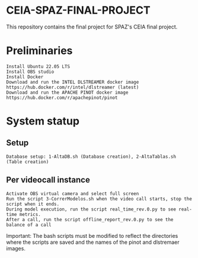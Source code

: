 # CEIA-SPAZ-FINAL-PROJECT

This repository contains the final project for SPAZ's CEIA final project.

# Preliminaries

    Install Ubuntu 22.05 LTS
    Install OBS studio
    Install Docker
    Download and run the INTEL DLSTREAMER docker image https://hub.docker.com/r/intel/dlstreamer (latest)
    Download and run the APACHE PINOT docker image https://hub.docker.com/r/apachepinot/pinot

# System statup

## Setup

    Database setup: 1-AltaDB.sh (Database creation), 2-AltaTablas.sh (Table creation)

## Per videocall instance

    Activate OBS virtual camera and select full screen
    Run the script 3-CorrerModelos.sh when the video call starts, stop the script when it ends.
    During model execution, run the script real_time_rev.0.py to see real-time metrics.
    After a call, run the script offline_report_rev.0.py to see the balance of a call

Important:
The bash scripts must be modified to reflect the directories where the scripts are saved and the names of the pinot and dlstremaer images.

